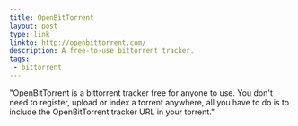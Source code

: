 ```yaml
---
title: OpenBitTorrent
layout: post
type: link
linkto: http://openbittorrent.com/
description: A free-to-use bittorrent tracker.
tags:
 - bittorrent
---
```

"OpenBitTorrent is a bittorrent tracker free for anyone to use. You don't need to register, upload or index a torrent anywhere, all you have to do is to include the OpenBitTorrent tracker URL in your torrent."